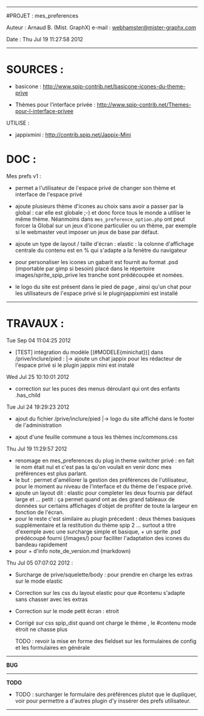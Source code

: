 ------------------------------------------------------------------------------
#PROJET : mes_preferences

Auteur : Arnaud B. (Mist. GraphX)
e-mail : webhamster@mister-graphx.com

Date : Thu Jul 19 11:27:58 2012

------------------------------------------------------------------------------
SOURCES :
========

- basicone : <http://www.spip-contrib.net/basicone-icones-du-theme-prive>

- Thèmes pour l’interface privée : <http://www.spip-contrib.net/Themes-pour-l-interface-privee>

UTILISE :
- jappixmini : http://contrib.spip.net/Jappix-Mini

DOC :
=====

Mes prefs v1 :

- permet a l'utilisateur de l'espace privé de changer son thème et interface de l'espace privé

- ajoute plusieurs thème d'icones au choix sans avoir a passer par la global : car elle est globale ;-) et donc force tous le monde a utiliser le même thème.
Néanmoins dans `mes_preference_option.php` ont peut forcer la Global sur un jeux d'icone particulier ou un thème, par exemple si le webmaster veut imposer un jeux de base par défaut.

- ajoute un type de layout / taille d'écran : elastic : la colonne d'affichage centrale du contenu est en % qui s'adapte a la fenètre du navigateur
    
- pour personaliser les icones un gabarit est fournit au format .psd (importable par gimp si besoin) placé dans le répertoire images/sprite_spip_prive
les tranche sont prédécoupée et nomées.

- le logo du site est présent dans le pied de page , ainsi qu'un chat pour les utilisateurs de l'espace privé si le pluginjappixmini est installé


------------------------------------------------------------------------------
TRAVAUX :
=========

Tue Sep 04 11:04:25 2012

- [TEST] intégration du modèle [(#MODELE{minichat})] dans /prive/inclure/pied :
    |-> ajoute un chat jappix pour les rédacteur de l'espace privé si le plugin jappix mini est instalé

Wed Jul 25 10:10:01 2012

-   correction sur les puces des menus déroulant qui ont des enfants .has_child

Tue Jul 24 19:29:23 2012

- ajout du fichier /prive/inclure/pied
 |-> logo du site affiché dans le footer de l'administration
 
- ajout d'une feuille commune a tous les thèmes inc/commons.css

Thu Jul 19 11:29:57 2012

- renomage en mes_preferences du plug in theme switcher privé : en fait le nom était nul et c'est pas la qu'on voulait en venir donc mes préférences est plus parlant.
- le but : permet d'améliorer la gestion des préférences de l'utilisateur, pour le moment au niveau de l'interface et du thème de l'espace privé.
- ajoute un layout dit : elastic pour completer les deux fournis par défaut large et … petit : ça permet quand ont as des grand tableaux de données sur certains affichages d'objet de profiter de toute la largeur en fonction de l'écran.
- pour le reste c'est similaire au plugin précedent : deux thèmes basiques supplémentaire et la restitution du thème spip 2 ... surtout a titre d'exemple avec une surcharge simple et basique, + un sprite .psd prédécoupé fourni (/images/) pour faciliter l'adaptation des icones du bandeau rapidement
- pour + d'info note_de_version.md (markdown)


Thu Jul 05 07:07:02 2012 :

* Surcharge de prive/squelette/body : pour prendre en charge les extras sur le mode elastic
* Correction sur les css du layout elastic pour que #contenu s'adapte sans chasser avec les extras

* Correction sur le mode petit écran : etroit
* Corrigé sur css  spip_dist quand ont charge le thème , le #contenu mode étroit ne chasse plus

    TODO : revoir la mise en forme des fieldset sur les formulaires de config et les formulaires en générale

------------------------------------------------------------------------------

**BUG**

------------------------------------------------------------------------------
**TODO**

- TODO : surcharger le formulaire des préférences plutot que le dupliquer,
voir pour permettre a d'autres plugin d'y inssérer des prefs utilisateur.

------------------------------------------------------------------------------


